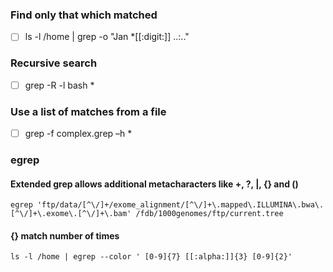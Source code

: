 ### Find only that which matched

- [ ] ls -l /home | grep -o "Jan  *[[:digit:]] ..:.."

### Recursive search

- [ ] grep -R -l bash *

### Use a list of matches from a file

- [ ] grep -f complex.grep –h *

### egrep
#### Extended grep allows additional metacharacters like +, ?, |, {} and ()
```
egrep 'ftp/data/[^\/]+/exome_alignment/[^\/]+\.mapped\.ILLUMINA\.bwa\.[^\/]+\.exome\.[^\/]+\.bam' /fdb/1000genomes/ftp/current.tree
```
#### {} match number of times
```
ls -l /home | egrep --color ' [0-9]{7} [[:alpha:]]{3} [0-9]{2}'
```
